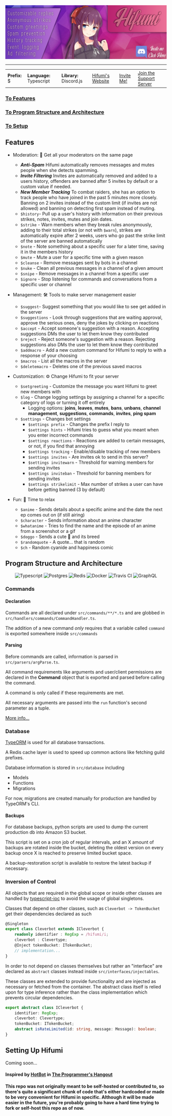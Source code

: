 <a href="https://discordapp.com/oauth2/authorize?client_id=372615866652557312&scope=bot&permissions=268463300">
    <img src="assets/banners/hifumi_new.png">
</a>
<hr>

<table style="width:100%">
  <tr>
    <td><strong>Prefix:</strong> $</td>
      <td><strong>Language:</strong> Typescript</td>
      <td><strong>Library:</strong> Discord.js</td>
      <td><a href="https://www.hifumi.io">Hifumi's Website</a></td>
      <td><a href="https://discordapp.com/oauth2/authorize?client_id=372615866652557312&scope=bot&permissions=268463300">Invite Me!</a>       </td> 
      <td><a href="https://discord.gg/RM6KUrf">Join the Support Server</a></td>
  </tr>
</table>

### [To Features](#features)
### [To Program Structure and Architecture](#program-structure-and-architecture)
### [To Setup](#setting-up-hifumi)

## Features

* Moderation: 🚫 Get all your moderators on the same page 
    * _**Anti-Spam**_ Hifumi automatically removes messages and mutes people when she detects spamming.
    * _**Invite Filtering**_ Invites are automatically removed and added to a users history, offenders are banned after 5 invites by default or a custom value if needed.
    * _**New Member Tracking**_ To combat raiders, she has an option to track people who have joined in the past 5 minutes more closely. Banning on 2 invites instead of the custom limit (if invites are not allowed) and banning on detecting first spam instead of muting.
    * `$history`- Pull up a user's history with information on their previous strikes, notes, invites, mutes and join dates.
    * `$strike` - Warn members when they break rules anonymously, adding to their total strikes (or not with `$warn`), strikes are automatically expire after 2 weeks, users who go past the strike limit of the server are banned automatically
    * `$note` - Note something about a specific user for a later time, saving it in the members history
    * `$mute` - Mute a user for a specific time with a given reason
    * `$cleanse` - Remove messages sent by bots in a channel
    * `$nuke` - Clean all previous messages in a channel of a given amount
    * `$snipe` - Remove messages in a channel from a specific user
    * `$ignore` - Stop listening for commands and conversations from a specific user or channel
    
* Management: 🛠️ Tools to make server management easier
    * `$suggest`- Suggest something that you would like to see get added in the server
    * `$suggestions` - Look through suggestions that are waiting approval, approve the serious ones, deny the jokes by clicking on reactions
    * `$accept` - Accept someone's suggestion with a reason. Accepting suggestions DMs the user to let them know they contributed
    * `$reject` - Reject someone's suggestion with a reason. Rejecting suggestions also DMs the user to let them know they contributed
    * `$addmacro` - Add a new custom command for Hifumi to reply to with a response of your choosing
    * `$macros` - List all the macros in the server
    * `$deletemacro` - Deletes one of the previous saved macros
* Customization: ⚙ Change Hifumi to fit your server
    * `$setgreeting` - Customize the message you want Hifumi to greet new members with
    * `$log` - Change logging settings by assigning a channel for a specific category of logs or turning it off entirely
        * Logging options: **joins**, **leaves**, **mutes**, **bans**, **unbans**, **channel management**, **suggestions**, **commands**, **invites**, **ping spam** 
    * `$settings` - Changes bot settings
        * `$settings prefix` - Changes the prefix I reply to
        * `$settings hints` - Hifumi tries to guess what you meant when you enter incorrect commands
        * `$settings reactions` - Reactions are added to certain messages, or not, if you find that annoying
        * `$settings tracking` - Enable/disable tracking of new members
        * `$settings invites` - Are invites ok to send in this server?
        * `$settings invitewarn` - Threshold for warning members for sending invites
        * `$settings inviteban` - Threshold for banning members for sending invites
        * `$settings strikelimit` - Max number of strikes a user can have before getting banned (3 by default)
        
* Fun: 🎉 Time to relax
    * `$anime` - Sends details about a specific anime and the date the next ep comes out on (if still airing)
    * `$character` - Sends information about an anime character
    * `$whatanime` - Tries to find the name and the episode of an anime from a screenshot or a gif
    * `$doggo` - Sends a cute 🐶 and its breed
    * `$randomquote` - A quote... that is random
    * `$ch` - Random cyanide and happiness comic
    
## Program Structure and Architecture

<div align="center">
    <img height="64" src="https://rynop.files.wordpress.com/2016/09/ts.png?w=816" title="Typescript">
    <img height="64" src="https://dashboard.snapcraft.io/site_media/appmedia/2016/11/postgresql-icon-256x256.jpg.png" title="Postgres">
    <img height="64" src="https://cdn.iconscout.com/public/images/icon/free/png-256/redis-open-source-logo-data-structure-399889f24f4505b1-256x256.png" title="Redis">
    <img height="64" src="https://camo.githubusercontent.com/e8293376c6ea1d2181eb2fa6f878acd806cf0114/68747470733a2f2f64317136663061656c7830706f722e636c6f756466726f6e742e6e65742f70726f647563742d6c6f676f732f36343464326631352d633564622d343733312d613335332d6163653632333538343166612d72656769737472792e706e67" title="Docker">
    <img height="64" src="https://cdn.iconscout.com/public/images/icon/free/png-128/travis-ci-company-brand-logo-3ea4b6108b6d19db-128x128.png" title="Travis CI">
    <img height="64" src="https://upload.wikimedia.org/wikipedia/commons/thumb/1/17/GraphQL_Logo.svg/2000px-GraphQL_Logo.svg.png" title="GraphQL">
</div>

### Commands
#### Declaration
Commands are all declared under `src/commands/**/*.ts` and are globbed in `src/handlers/commands/CommandHandler.ts`.

The addition of a new command _only_ requires that a variable called `command` is exported somewhere inside `src/commands` 

#### Parsing
Before commands are called, information is parsed in `src/parsers/argParse.ts`. 

All command requirements like arguments and user/client permissions are declared in the **Command** object that is exported and parsed before calling the command.

A command is only called if these requirements are met.

All necessary arguments are passed into the `run` function's second parameter as a tuple. 

[More info...](https://github.com/Xetera/Hifumi/blob/master/src/commands/README.md)

### Database
[TypeORM](https://github.com/typeorm/typeorm) is used for all database transactions.

A Redis cache layer is used to speed up common actions like fetching guild prefixes. 

Database information is stored in `src/database` including
* Models
* Functions
* Migrations

For now, migrations are created manually for production are handled by TypeORM's CLI.

#### Backups
For database backups, python scripts are used to dump the current production db into Amazon S3 bucket.

This script is set on a cron job of regular intervals, and an X amount of backups are rotated inside the bucket, deleting the oldest version on every backup once X is reached to preserve limited bucket space.

A backup-restoration script is available to restore the latest backup if necessary.

### Inversion of Control
All objects that are required in the global scope or inside other classes are handled by [typescript-ioc](https://github.com/thiagobustamante/typescript-ioc) to avoid the usage of global singletons.

Classes that depend on other classes, such as `Cleverbot -> TokenBucket` get their dependencies declared as such
```ts
@Singleton
export class Cleverbot extends ICleverbot {
    readonly identifier : RegExp = /hifumi/i;
    cleverbot : Clevertype;
    @Inject tokenBucket: ITokenBucket;
    // implementation...
}
```

In order to not depend on classes themselves but rather an "interface" are declared as `abstract` classes instead inside `src/interfaces/injectables`.

These classes are extended to provide functionality and are injected as necessary or fetched from the container. The abstract class itself is relied upon for type inference rather than the class implementation which prevents circular dependencies.
```ts
export abstract class ICleverbot {
    identifier: RegExp;
    cleverbot: Clevertype;
    tokenBucket: ITokenBucket;
    abstract isRateLimited(id: string, message: Message): boolean;
}
```
## Setting Up Hifumi
Coming soon...

#### Inspired by [HotBot](https://gitlab.com/Aberrantfox/hotbot) in [The Programmer's Hangout](https://discord.gg/programming)

#### This repo was not originally meant to be self-hosted or contributed to, so there's quite a significant chunk of code that's either hardcoded or made to be very convenient for Hifumi in specific. Although it will be made easier in the future, you're probably going to have a hard time trying to fork or self-host this repo as of now.
